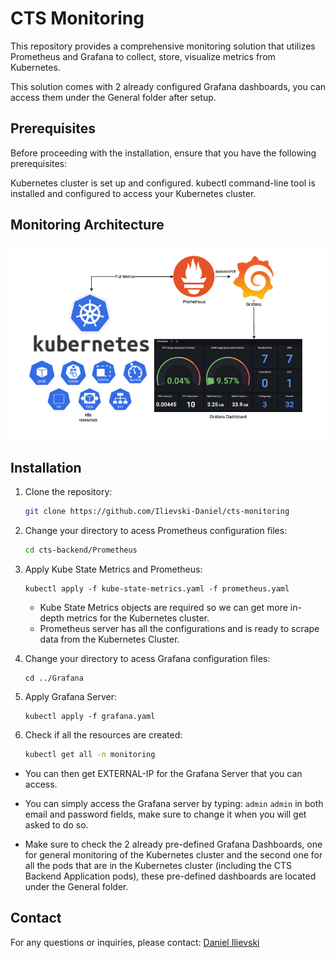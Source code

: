 # CTS Monitoring

This repository provides a comprehensive monitoring solution that utilizes Prometheus and Grafana to collect, store, visualize metrics from Kubernetes.

This solution comes with 2 already configured Grafana dashboards, you can access them under the General folder after setup.

## Prerequisites

Before proceeding with the installation, ensure that you have the following prerequisites:

Kubernetes cluster is set up and configured.
kubectl command-line tool is installed and configured to access your Kubernetes cluster.

## Monitoring Architecture

![Monitoring Design](./Images/monitoring.png?raw=true)

## Installation

1. Clone the repository:

   ```bash
   git clone https://github.com/Ilievski-Daniel/cts-monitoring
   ```

2. Change your directory to acess Prometheus configuration files:

   ```bash
   cd cts-backend/Prometheus
   ```

3. Apply Kube State Metrics and Prometheus:

    ```
    kubectl apply -f kube-state-metrics.yaml -f prometheus.yaml
    ```

    - Kube State Metrics objects are required so we can get more in-depth metrics for the Kubernetes cluster.
    - Prometheus server has all the configurations and is ready to scrape data from the Kubernetes Cluster.

4. Change your directory to acess Grafana configuration files:

    ```
    cd ../Grafana
    ```

5. Apply Grafana Server:

    ```
    kubectl apply -f grafana.yaml
    ```

6. Check if all the resources are created:

    ```sh
    kubectl get all -n monitoring
    ```

- You can then get EXTERNAL-IP for the Grafana Server that you can access.

- You can simply access the Grafana server by typing: ```admin``` ```admin``` in both email and password fields, make sure to change it when you will get asked to do so.

- Make sure to check the 2 already pre-defined Grafana Dashboards, one for general monitoring of the Kubernetes cluster and the second one for all the pods that are in the Kubernetes cluster (including the CTS Backend Application pods), these pre-defined dashboards are located under the General folder.

## Contact
For any questions or inquiries, please contact: [Daniel Ilievski](https://www.linkedin.com/in/danielilievski/)